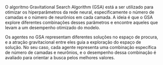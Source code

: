 O algoritmo Gravitational Search Algorithm (GSA) está a ser utilizado para otimizar os hiperparâmetros da rede neural, especificamente o número de camadas e o número de neurônios em cada camada. A ideia é que o GSA explore diferentes combinações desses parâmetros e encontre aqueles que levam a um desempenho otimizado do modelo.

Os agentes no GSA representam diferentes soluções no espaço de procura, e a atração gravitacional entre eles guia a exploração do espaço de solução. No seu caso, cada agente representa uma combinação específica de número de camadas e neurônios, e o desempenho dessa combinação é avaliado para orientar a busca pelos melhores valores.



